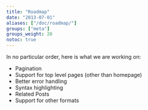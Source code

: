 ```yaml
---
title: "Roadmap"
date: "2013-07-01"
aliases: ["/doc/roadmap/"]
groups: ["meta"]
groups_weight: 20
notoc: true
---
```


In no particular order, here is what we are working on:

 * Pagination
 * Support for top level pages (other than homepage)
 * Better error handling
 * Syntax highlighting
 * Related Posts
 * Support for other formats


